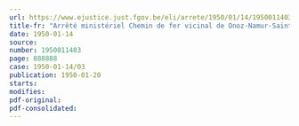 ```yaml
---
url: https://www.ejustice.just.fgov.be/eli/arrete/1950/01/14/1950011403/justel
title-fr: "Arrêté ministériel Chemin de fer vicinal de Onoz-Namur-Saint-Gerard-Profondeville et extensions (section de Namur-Saint-Gerard-Profondeville). - Tableau des distances."
date: 1950-01-14
source:
number: 1950011403
page: 888888
case: 1950-01-14/03
publication: 1950-01-20
starts:
modifies:
pdf-original:
pdf-consolidated:
---
```



